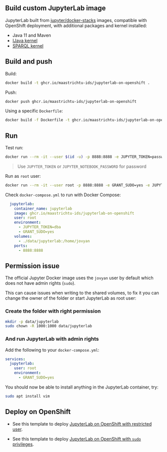 
## Build custom JupyterLab image

JupyterLab built from [jupyter/docker-stacks](https://github.com/jupyter/docker-stacks) images, compatible with OpenShift deployment, with additional packages and kernel installed:

* Java 11 and Maven
* [IJava kernel](https://github.com/SpencerPark/IJava)
* [SPARQL kernel](https://github.com/paulovn/sparql-kernel)

## Build and push

Build:

```bash
docker build -t ghcr.io/maastrichtu-ids/jupyterlab-on-openshift .
```

Push:

```bash
docker push ghcr.io/maastrichtu-ids/jupyterlab-on-openshift
```

Using a specific `Dockerfile`:

```bash
docker build -f Dockerfile -t ghcr.io/maastrichtu-ids/jupyterlab-on-openshift .
```

## Run

Test run:

```bash
docker run --rm -it --user $(id -u) -p 8888:8888 -e JUPYTER_TOKEN=password -v $(pwd):/home/jovyan ghcr.io/maastrichtu-ids/jupyterlab-on-openshift
```

> Use `JUPYTER_TOKEN` or `JUPYTER_NOTEBOOK_PASSWORD` for password

Run as `root` user:

```bash
docker run --rm -it --user root -p 8888:8888 -e GRANT_SUDO=yes -e JUPYTER_TOKEN=password -v $(pwd):/home/jovyan ghcr.io/maastrichtu-ids/jupyterlab-on-openshift
```

Check `docker-compose.yml` to run with Docker Compose:

```yaml
  jupyterlab:
    container_name: jupyterlab
    image: ghcr.io/maastrichtu-ids/jupyterlab-on-openshift
    user: root
    environment:
      - JUPYTER_TOKEN=dba
      - GRANT_SUDO=yes
    volumes:
      - ./data/jupyterlab:/home/jovyan
    ports:
      - 8888:8888
```

## Permission issue

The official Jupyter Docker image uses the `jovyan` user by default which does not have admin rights (`sudo`). 

This can cause issues when writing to the shared volumes, to fix it you can change the owner of the folder or start JupyterLab as root user:

### Create the folder with right permission

```bash
mkdir -p data/jupyterlab
sudo chown -R 1000:1000 data/jupyterlab
```

### And run JupyterLab with admin rights

Add the following to your `docker-compose.yml`:

```yaml
services:
  jupyterlab:
    user: root
    environment:
      - GRANT_SUDO=yes
```

You should now be able to install anything in the JupyterLab container, try:

```bash
sudo apt install vim
```

## Deploy on OpenShift

* See this template to deploy [JupyterLab on OpenShift with restricted user](https://github.com/MaastrichtU-IDS/dsri-openshift-applications/blob/main/templates-restricted/template-jupyterlab-dynamic.yml).

* See this template to deploy [JupyterLab on OpenShift with `sudo` privileges](https://github.com/MaastrichtU-IDS/dsri-openshift-applications/blob/main/okd4-templates-anyuid/template-jupyterlab-root-dynamic.yml).

